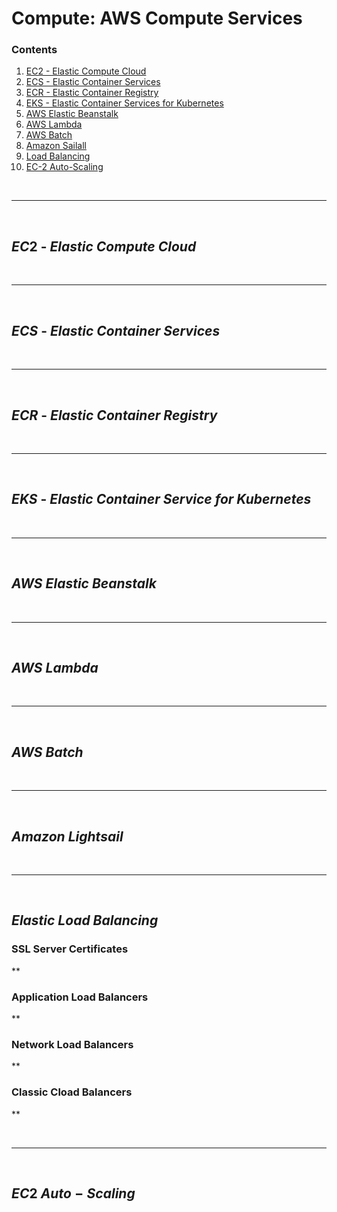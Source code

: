 # Compute: AWS Compute Services

### Contents
1. [EC2 - Elastic Compute Cloud](#one)
2. [ECS - Elastic Container Services](#two)
3. [ECR - Elastic Container Registry](#three)
4. [EKS - Elastic Container Services for Kubernetes](#four)
5. [AWS Elastic Beanstalk](#five)
6. [AWS Lambda](#six)
7. [AWS Batch](#seven)
8. [Amazon Sailall](#eight)
9. [Load Balancing](#nine)
10. [EC-2 Auto-Scaling](#ten)

<br/>

---

<br/>

## $EC2$ - $Elastic$ $Compute$ $Cloud$ <a id="one"></a>


<br/>

---

<br/>

## $ECS$ - $Elastic$ $Container$ $Services$  <a id="two"></a>


<br/>

---

<br/>

## $ECR$ - $Elastic$ $Container$ $Registry$  <a id="three"></a>


<br/>

---

<br/>

## $EKS$ - $Elastic$ $Container$ $Service$ $for$ $Kubernetes$  <a id="four"></a>


<br/>

---

<br/>

## $AWS$ $Elastic$ $Beanstalk$  <a id="five"></a>


<br/>

---

<br/>

## $AWS$ $Lambda$  <a id="six"></a>


<br/>

---

<br/>

## $AWS$ $Batch$  <a id="seven"></a>


<br/>

---

<br/>

## $Amazon$ $Lightsail$  <a id="eight"></a>


<br/>

---

<br/>

## $Elastic$ $Load$ $Balancing$  <a id="nine"></a>

### **SSL Server Certificates**
**

### **Application Load Balancers**
**

### **Network Load Balancers**
**

### **Classic Cload Balancers**
**


<br/>

---

<br/>

## $EC2$ $Auto-Scaling$  <a id="ten"></a>

